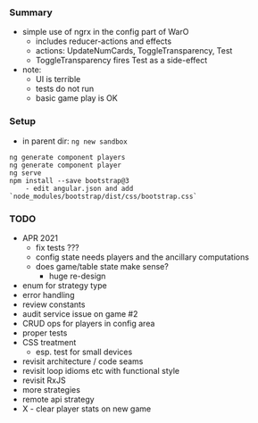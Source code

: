 ### Summary

* simple use of ngrx in the config part of WarO
    - includes reducer-actions and effects
    - actions: UpdateNumCards, ToggleTransparency, Test
    - ToggleTransparency fires Test as a side-effect
* note:
    - UI is terrible
    - tests do not run 
    - basic game play is OK 

### Setup

* in parent dir: `ng new sandbox`

```
ng generate component players
ng generate component player
ng serve
npm install --save bootstrap@3
    - edit angular.json and add `node_modules/bootstrap/dist/css/bootstrap.css`
```

### TODO

* APR 2021
    - fix tests ??? 
    - config state needs players and the ancillary computations
    - does game/table state make sense?
        - huge re-design
* enum for strategy type
* error handling
* review constants 
* audit service issue on game #2
* CRUD ops for players in config area
* proper tests
* CSS treatment
    - esp. test for small devices
* revisit architecture / code seams
* revisit loop idioms etc with functional style
* revisit RxJS
* more strategies
* remote api strategy 
* X - clear player stats on new game
